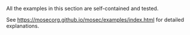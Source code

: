 All the examples in this section are self-contained and tested.

See https://mosecorg.github.io/mosec/examples/index.html for detailed explanations.

